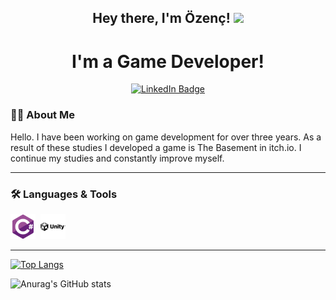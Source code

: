 <div>
<h2 align="center">
  Hey there, I'm Özenç!
  <img src="https://media.giphy.com/media/hvRJCLFzcasrR4ia7z/giphy.gif" width="30px"/>
</h2>
<h1 align="center">I'm a Game Developer!</h1>

<div id="badges" align="center">
  <a href="https://www.linkedin.com/in/ozencdurur/">
    <img src="https://img.shields.io/badge/LinkedIn-blue?style=for-the-badge&logo=linkedin&logoColor=white" alt="LinkedIn Badge"/>
  </a>
</div>

### :man_technologist: About Me
Hello. I have been working on game development for over three years. As a result of these studies I developed a game is The Basement in itch.io. I continue my studies and constantly improve myself.

<hr>

### :hammer_and_wrench: Languages & Tools
<div>
  <img src="https://github.com/devicons/devicon/blob/master/icons/csharp/csharp-original.svg" title="CSharp" alt="CSharp" width="40" height="40" />&nbsp;
  <img src="https://github.com/devicons/devicon/blob/master/icons/unity/unity-original-wordmark.svg" title="Unity" alt="Unity" width="40" height="40" />&nbsp;
  </div>
  <hr>
 
  [![Top Langs](https://github-readme-stats-git-masterrstaa-rickstaa.vercel.app/api/top-langs/?username=ozencdurur&layout=compact&theme=radical)](https://github.com/anuraghazra/github-readme-stats)

  ![Anurag's GitHub stats](https://github-readme-stats-git-masterrstaa-rickstaa.vercel.app/api?username=ozencdurur&show_icons=true&theme=radical)
